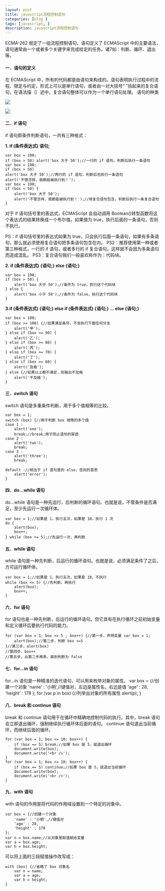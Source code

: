 ```yaml
---
layout: post
title: javascript流程控制语句
categories: [blog ]
tags: [javascript, ]
description: javascript流程控制语句
---
```


ECMA-262 规定了一组流程控制语句。语句定义了 ECMAScript 中的主要语法，语句通常由一个或者多个关键字来完成给定的任务。诸7如：判断、循环、退出等。

#### 一．语句的定义

在 ECMAScript 中，所有的代码都是由语句来构成的。语句表明执行过程中的流程、限定与约定，形式上可以是单行语句，或者由一对大括号“ ”括起来的复合语句，在语法描｛｝述中，复合语句整体可以作为一个单行语句处理。
语句的种类

![](../img/uploads/2013/08/14.jpg)

![](../img/uploads/2013/08/24.jpg)


#### 二．if 语句

if 语句即条件判断语句，一共有三种格式：

**1. if (条件表达式) 语句;**

	var box = 100;
	if (box > 50) alert('box 大于 50');//一行的 if 语句，判断后执行一条语句
	var box = 100;
	if (box > 50)
	alert('box 大于 50');//两行的 if 语句，判断后也执行一条语句
	alert('不管怎样，我都能被执行到！');
	var box = 100;
	if (box < 50) {
		alert('box 大于 50');
		alert('不管怎样，我都能被执行到！');//用复合语句包含，判断后执行一条复合语句
	}


对于 if 语句括号里的表达式，ECMAScript 会自动调用 Boolean()转型函数将这个表达式的结果转换成一个布尔值。如果值为 true，执行后面的一条语句，否则不执行。

PS：if 语句括号里的表达式如果为 true，只会执行后面一条语句，如果有多条语句，那么就必须使用复合语句把多条语句包含在内。
PS2：推荐使用第一种或者第三种格式，一行的 if 语句，或者多行的 if 复合语句。这样就不会因为多条语句而造成混乱。
PS3：复合语句我们一般喜欢称作为：代码块。

**2. if (条件表达式) {语句;} else {语句;}**

	var box = 100;
	if (box > 50) {
		alert('box 大于 50');//条件为 true，执行这个代码块
	} else {
		alert('box 小于 50');//条件为 false，执行这个代码块
	}



**3.if (条件表达式) {语句;} else if (条件表达式) {语句;} ... else {语句;}**

	var box = 100;
	if (box >= 100) {//如果满足条件，不会执行下面任何分支
		alert('甲');
	} else if (box >= 90) {
		alert('乙');
	} else if (box >= 80) {
		alert('丙');
	} else if (box >= 70) {
		alert('丁');
	} else if (box >= 60) {
		alert('及格');
	} else {//如果以上都不满足，则输出不及格
		alert('不及格');
	}



#### 三．switch 语句

switch 语句是多重条件判断，用于多个值相等的比较。

	var box = 1;
	switch (box) {//用于判断 box 相等的多个值
	case 1 :
		alert('one');
		break;//break;用于防止语句的穿透
	case 2 :
		alert('two');
		break;
	case 3 :
		alert('three');
		break;

	default ://相当于 if 语句里的 else，否则的意思
		alert('error');
	}


#### 四．do...while 语句

do...while 语句是一种先运行，后判断的循环语句。也就是说，不管条件是否满足，至少先运行一次循环体。

	var box = 1;//如果是 1，执行五次，如果是 10，执行 1 次
	do {
		alert(box);
		box++;
	} while (box <= 5);//先运行一次，再判断


#### 五．while 语句

while 语句是一种先判断，后运行的循环语句。也就是说，必须满足条件了之后，方可运行循环体。

	var box = 1;//如果是 1，执行五次，如果是 10，不执行
	while (box <= 5) {//先判断，再执行
		alert(box);
		box++;
	}


#### 六．for 语句

for 语句也是一种先判断，后运行的循环语句。但它具有在执行循环之前初始变量和定义循环后要执行代码的能力。

	for (var box = 1; box <= 5 ; box++) {//第一步，声明变量 var box = 1;
		alert(box);//第二步，判断 box <=5
	}//第三步，alert(box)
	//第四步，box++
	//第五步，从第二步再来，直到判断为 false


#### 七．for...in 语句

for...in 语句是一种精准的迭代语句，可以用来枚举对象的属性。
var box = {//创建一个对象
	'name' : '小明',//键值对，左边是属性名，右边是值
	'age' : 28,
	'height' : 178
};
for (var p in box) {//列举出对象的所有属性
	alert(p);
}


#### 八．break 和 continue 语句

break 和 continue 语句用于在循环中精确地控制代码的执行。其中，break 语句会立即退出循环，强制继续执行循环体后面的语句。 continue 语句退出当前循环，而继续后面的循环。

	for (var box = 1; box <= 10; box++) {
		if (box == 5) break;//如果 box 是 5，就退出循环
		document.write(box);
		document.write('<br />');
	}
	for (var box = 1; box <= 10; box++) {
		if (box == 5) continue;//如果 box 是 5，就退出当前循环
		document.write(box);
		document.write('<br />');
	}


#### 九．with 语句

with 语句的作用是将代码的作用域设置到一个特定的对象中。

	var box = {//创建一个对象
		'name' : '小明',//键值对
		'age' : 28,
		'height' : 178
	};
	var n = box.name;//从对象里取值赋给变量
	var a = box.age;
	var h = box.height;


可以将上面的三段赋值操作改写成：

	with (box) {//省略了 box 对象名
		var n = name;
		var a = age;
		var h = height;
	}
